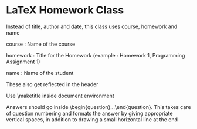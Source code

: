 # LaTeX Homework Class

Instead of title, author and date, this class uses course, homework and name

course : Name of the course

homework : Title for the Homework (example : Homework 1, Programming Assignment 1)

name : Name of the student

These also get reflected in the header

Use \maketitle inside document environment

Answers should go inside \begin{question}...\end{question}. This takes care of question numbering
and formats the answer by giving appropriate vertical spaces, in addition to drawing a small horizontal
line at the end

